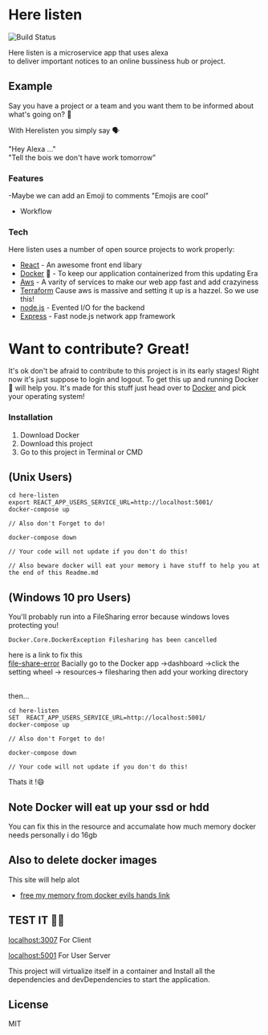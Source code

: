 # Here listen

![Build Status](https://codebuild.us-east-1.amazonaws.com/badges?uuid=eyJlbmNyeXB0ZWREYXRhIjoickR5eWxpT0U5WHFBM0pvMlgvYzRROGRWNWQ0MDl6d0xYSTRrQzdmT1VJWm12N1dxTzVxejRReUQ1SktPeXE4THZJTmJMS3F5Q1U4VjFWZkVXRG94cnR3PSIsIml2UGFyYW1ldGVyU3BlYyI6IjNCVWJPMnVuQWhmM3NkV0MiLCJtYXRlcmlhbFNldFNlcmlhbCI6MX0%3D&branch=master)

Here listen is a microservice app that uses alexa
<br/>
to deliver important notices to an online bussiness hub or project.

## Example

<ins></ins>
Say you have a project or a team and you want them to be informed about what's going on? 🤔

With Herelisten you simply say 🗣️

"Hey Alexa ..."
<br/>
"Tell the bois we don't have work tomorrow"

### Features

-Maybe we can add an Emoji to comments
"Emojis are cool"

- Workflow

### Tech

Here listen uses a number of open source projects to work properly:

- [React] - An awesome front end libary
- [Docker] 🐳 - To keep our application containerized from this updating Era
- [Aws] - A varity of services to make our web app fast and add crazyiness
- [Terraform] Cause aws is massive and setting it up is a hazzel. So we use this!
- [node.js] - Evented I/O for the backend
- [Express] - Fast node.js network app framework

# Want to contribute? Great!

It's ok don't be afraid to contribute to this project is in its early stages! Right now it's just suppose to login and logout. To get this up and running Docker 🐳 will help you. It's made for this stuff just head over to [Docker](https://www.docker.com/products/docker-desktop) and pick your operating system!

### Installation

<ol>
<li>Download Docker</li>
<li>Download this project</li>
<li>Go to this project in Terminal or CMD</li>

</ol>

## (Unix Users)

```
cd here-listen
export REACT_APP_USERS_SERVICE_URL=http://localhost:5001/
docker-compose up

// Also don't Forget to do!

docker-compose down

// Your code will not update if you don't do this!

// Also beware docker will eat your memory i have stuff to help you at the end of this Readme.md
```

## (Windows 10 pro Users)

You'll probably run into a FileSharing error because windows loves protecting you!
<br/>

```
Docker.Core.DockerException Filesharing has been cancelled
```

here is a link to fix this
<br/>
[file-share-error]
Bacially go to the Docker app ->dashboard ->click the setting wheel -> resources-> filesharing
then add your working directory

<br/>
then...

```
cd here-listen
SET  REACT_APP_USERS_SERVICE_URL=http://localhost:5001/
docker-compose up

// Also don't Forget to do!

docker-compose down

// Your code will not update if you don't do this!

```

Thats it !😄

## Note Docker will eat up your ssd or hdd

You can fix this in the resource and accumalate how much memory docker needs
personally i do 16gb

## Also to delete docker images

This site will help alot

- [free my memory from docker evils hands link](https://www.digitalocean.com/community/tutorials/how-to-remove-docker-images-containers-and-volumes)

## TEST IT 🧑‍🔬

[localhost:3007](http://localhost:3007) For Client
<br/>

[localhost:5001](http://localhost:5001) For User Server

This project will virtualize itself in a container and Install all the dependencies and devDependencies to start the application.

## License

MIT

[file-share-error]: https://stackoverflow.com/questions/60754297/docker-compose-failed-to-build-filesharing-has-been-cancelled
[docker]: https://www.docker.com
[terraform]: https://www.terraform.io/
[express]: http://expressjs.com
[react]: https://reactjs.org
[aws]: https://aws.amazon.com
[node.js]: https://nodejs.org/
